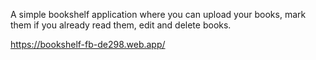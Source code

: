 A simple bookshelf application where you can upload your books, mark them if you already read them, edit and delete books.

https://bookshelf-fb-de298.web.app/
